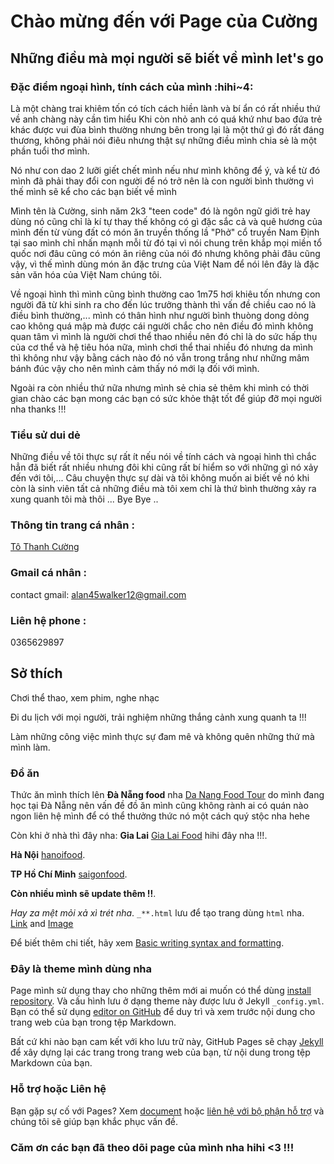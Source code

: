 # Chào mừng đến với Page của Cường 

## Những điều mà mọi người sẽ biết về mình let's go
                                               
### Đặc điểm ngoại hình, tính cách của mình :hihi~4: 
Là một chàng trai khiêm tốn có tích cách hiền lành và bí ẩn có rất nhiều thứ về anh chàng này cần tìm hiểu 
Khi còn nhỏ anh có quá khứ như bao đứa trẻ khác được vui đùa bình thường nhưng bên trong lại là một thứ gì đó rất đáng thương, không phải nói điêu nhưng thật sự những điều mình chia sẻ là một phần tuổi thơ mình.

Nó như con dao 2 lưỡi giết chết mình nếu như mình không để ý, và kể từ đó mình đã phải thay đổi con người để nó trở nên là con người bình thường vì thế mình sẽ kể cho các bạn biết về mình

Mình tên là Cường, sinh năm 2k3 "teen code" đó là ngôn ngữ giới trẻ hay dùng nó cũng chỉ là kí tự thay thế không có gì đặc sắc cả và quê hương của mình đến từ vùng đất có món ăn truyền thống lầ "Phở" cổ truyền Nam Định tại sao mình chỉ nhấn mạnh mỗi từ đó tại vì nói chung trên khắp  mọi miền tổ quốc nơi đâu cũng có món ăn riêng của nói đó nhưng không phải đâu cũng vậy, vì thế mình dùng món ăn đặc trưng của Việt Nam để nói lên đây là đặc sản văn hóa của Việt Nam chúng tôi.

Về ngoại hình thì mình cũng bình thường cao 1m75 hơi khiêu tốn nhưng con người đã từ khi sinh ra cho đến lúc trưởng thành thì vấn đề chiều cao nó là điều bình thường,... mình có thân hình như người bình thuòng dong dỏng cao không quá mập mà được cái người chắc cho nên điều đó mình không quan tâm vì mình là người chơi thể thao nhiều nên đó chỉ là do sức hấp thụ của cơ thể và hệ tiêu hóa nữa, mình chơi thể thai nhiều đó nhưng da mình thì không như vậy bằng cách nào đó nó vẫn trong trắng như những mâm bánh đúc vậy cho nên mình cảm thấy nó mới lạ đối với mình.

Ngoài ra còn nhiều thứ nữa nhưng mình sẻ chia sẻ thêm khi mình có thời gian chào các bạn mong các bạn có sức khỏe thật tốt để giúp đỡ mọi người nha thanks !!!

### Tiểu sử dui dẻ
Những điều về tôi thực sự rất ít nếu nói về tính cách và ngoại hình thì chắc hẳn đã biết rất nhiều nhưng đôi khi cũng rất bí hiểm so với những gì nó xảy đến với tôi,... Câu chuyện thực sự dài và tôi không muốn ai biết về nó khi còn là sinh viên tất cả những điều mà tôi xem chỉ là thứ bình thường xảy ra xung quanh tôi mà thôi ... Bye Bye ..

### Thông tin trang cá nhân :
[Tô Thanh Cường](https://www.facebook.com/batmi.bimat.543)
### Gmail cá nhân :
contact gmail: alan45walker12@gmail.com
### Liên hệ phone :
0365629897
## Sở thích
Chơi thể thao, xem phim, nghe nhạc 

Đi du lịch với mọi người, trải nghiệm những thắng cảnh xung quanh ta !!!

Làm những công việc mình thực sự đam mê và không quên những thứ mà mình làm.
### Đồ ăn 
Thức ăn mình thích lên **Đà Nẵng food** nha [Da Nang Food Tour](https://danangfoodtour.com/) do mình đang học tại Đà Nẵng nên vấn đề đồ ăn mình cũng không rành ai có quán nào ngon liên hệ mình để có thể thưởng thức nó một cách quý stộc nha hehe 

Còn khi ở nhà thì đây nha:
**Gia Lai** [Gia Lai Food](https://gialaifood.com/) hihi đây nha !!!.

**Hà Nội** [hanoifood](http://www.hanoifood.online/).

**TP Hồ Chí Minh** [saigonfood](https://sgfoods.com.vn/).

**Còn nhiều mình sẽ update thêm !!**. 

_Hay za mệt mỏi xả xì trét nha_. 
`_**.html` lưu để tạo trang dùng `html` nha.  
[Link](url) and [Image](https://www.facebook.com/photo/?fbid=1105559669932721&set=a.101256343696397)

Để biết thêm chi tiết, hãy xem [Basic writing syntax and formatting](https://docs.github.com/en/github/writing-on-github/getting-started-with-writing-and-formatting-on-github/basic-writing-and-formatting-syntax).
### Đây là theme mình dùng nha 

Page mình sử dụng thay cho những thêm mới ai muốn có thể dùng [install repository](https://github.com/81CuongVn/81-1/settings/pages). Và cấu hình lưu ở dạng theme này được lưu ở Jekyll `_config.yml`.
Bạn có thể sử dụng [editor on GitHub](https://github.com/81CuongVn/81-1/edit/main/docs/index.md) để duy trì và xem trước nội dung cho trang web của bạn trong tệp Markdown.

Bất cứ khi nào bạn cam kết với kho lưu trữ này, GitHub Pages sẽ chạy [Jekyll](https://jekyllrb.com/) để xây dựng lại các trang trong trang web của bạn, từ nội dung trong tệp Markdown của bạn.

### Hỗ trợ hoặc Liên hệ
Bạn gặp sự cố với Pages? Xem [document](https://docs.github.com/categories/github-pages-basics/) hoặc [liên hệ với bộ phận hỗ trợ](https://support.github.com/contact) và chúng tôi sẽ giúp bạn khắc phục vấn đề.
### Căm ơn các bạn đã theo dõi page của mình nha hihi <3 !!!
